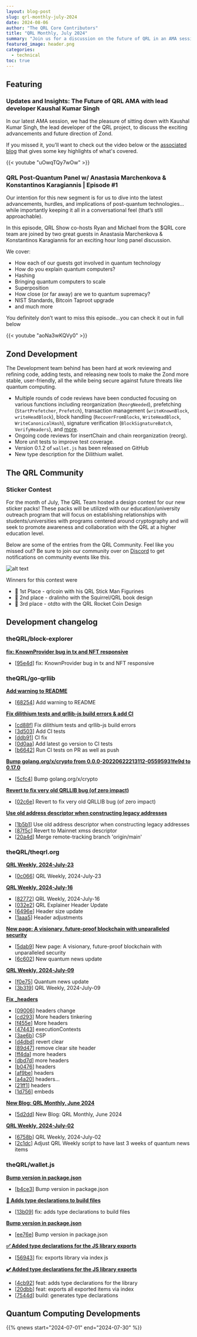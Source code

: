 ```yaml
---
layout: blog-post
slug: qrl-monthly-july-2024
date: 2024-08-06
author: "The QRL Core Contributors"
title: "QRL Monthly, July 2024"
summary: "Join us for a discussion on the future of QRL in an AMA session with lead developer Kaushal Kumar Singh where we cover Zond development and timeline. Hear what the industry is saying with our QRL Post-Quantum Panel with Anastasia Marchenkova and Konstantinos. Finally, our community sticker contest has concluded, view the entries and find out how to not miss out on more events!"
featured_image: header.png
categories:
  - technical
toc: true
---
```


## Featuring

### Updates and Insights: The Future of QRL AMA with lead developer Kaushal Kumar Singh

In our latest AMA session, we had the pleasure of sitting down with Kaushal Kumar Singh, the lead developer of the QRL project, to discuss the exciting advancements and future direction of Zond.

If you missed it, you'll want to check out the video below or the [associated blog](/blog/updates-and-insights-the-future-of-qrl-ama-with-kaushal-kumar-singh/) that gives some key highlights of what's covered.

{{< youtube "uOwqTQy7wOw" >}}

### QRL Post-Quantum Panel w/ Anastasia Marchenkova & Konstantinos Karagiannis | Episode #1

Our intention for this new segment is for us to dive into the latest advancements, hurdles, and implications of post-quantum technologies… while importantly keeping it all in a conversational feel (that’s still approachable).

In this episode, QRL Show co-hosts Ryan and Michael from the $QRL core team are joined by two great guests in Anastasia Marchenkova & Konstantinos Karagiannis for an exciting hour long panel discussion.

We cover:

- How each of our guests got involved in quantum technology
- How do you explain quantum computers?
- Hashing
- Bringing quantum computers to scale
- Superposition
- How close (or far away) are we to quantum supremacy?
- NIST Standards, Bitcoin Taproot upgrade
- and much more

You definitely don’t want to miss this episode...you can check it out in full below

{{< youtube "aoNa3wKQVy0" >}} 

## Zond Development

The Development team behind has been hard at work reviewing and refining code, adding tests, and releasing new tools to make the Zond more stable, user-friendly, all the while being secure against future threats like quantum computing. 

- Multiple rounds of code reviews have been conducted focusing on various functions including reorganization (`ReorgNeeded`), prefetching (`StartPrefetcher`, `Prefetch`), transaction management (`writeKnownBlock`, `writeHeadBlock`), block handling (`RecoverFromBlocks`, `WriteHeadBlock`, `WriteCanonicalHash`), signature verification (`BlockSignatureBatch`, `VerifyHeaders`), and [more](/weekly/).
- Ongoing code reviews for insertChain and chain reorganization (reorg).
- More unit tests to improve test coverage.
- Version 0.1.2 of `wallet.js` has been released on GitHub
- New type description for the Dilithium wallet.



## The QRL Community

### Sticker Contest

For the month of July, The QRL Team hosted a design contest for our new sticker packs! These packs will be utilized with our education/university outreach program that will focus on establishing relationships with students/universities with programs centered around cryptography and will seek to promote awareness and collaboration with the QRL at a higher education level. 

Below are some of the entries from the QRL Community. Feel like you missed out? Be sure to join our community over on [Discord](/discord) to get notifications on community events like this.

![alt text](image.png)

Winners for this contest were

- 🥇 1st Place - qrlcoin with his QRL Stick Man Figurines  
- 🥈 2nd place - dralinho with the Squirrel/QRL book design  
- 🥉 3rd place - otdto with the QRL Rocket Coin Design  

## Development changelog

### theQRL/block-explorer

**[fix: KnownProvider bug in tx and NFT responsive](https://github.com/theQRL/block-explorer/pull/436)**
			
- [[95e4d](https://github.com/theQRL/block-explorer/commit/c30b8d013b872cd7ba1ee88c38834c5d63995e4d)] fix: KnownProvider bug in tx and NFT responsive		

### theQRL/go-qrllib

**[Add warning to README](https://github.com/theQRL/go-qrllib/pull/36)**
			
- [[68254](https://github.com/theQRL/go-qrllib/commit/88d1fd4d182b7467eb5dad664bee1eea34068254)] Add warning to README		


**[Fix dilithium tests and qrllib-js build errors & add CI](https://github.com/theQRL/go-qrllib/pull/35)**
			
- [[cd88f](https://github.com/theQRL/go-qrllib/commit/0ea053c012726e7d935509e2fae4484b07bcd88f)] Fix dilithium tests and qrllib-js build errors		
- [[3d503](https://github.com/theQRL/go-qrllib/commit/7131bab67c6fde4ef970b52569c14b081fe3d503)] Add CI tests		
- [[ddb91](https://github.com/theQRL/go-qrllib/commit/07f4811a1afe9ee6b29435a4696ac5f8eefddb91)] CI fix		
- [[0d0aa](https://github.com/theQRL/go-qrllib/commit/1370529c9c8331523ec78b68fec256d1be40d0aa)] Add latest go version to CI tests		
- [[b6642](https://github.com/theQRL/go-qrllib/commit/9908d2e08cee571439f6c3c397fe3a9f3e9b6642)] Run CI tests on PR as well as push		


**[Bump golang.org/x/crypto from 0.0.0-20220622213112-05595931fe9d to 0.17.0](https://github.com/theQRL/go-qrllib/pull/34)**
			
- [[5cfc4](https://github.com/theQRL/go-qrllib/commit/473b3dc9e83414779d7658c931ee50b62cb5cfc4)] Bump golang.org/x/crypto

**[Revert to fix very old QRLLIB bug (of zero impact)](https://github.com/theQRL/go-qrllib/pull/33)**
			
- [[02c6e](https://github.com/theQRL/go-qrllib/commit/b66ad15c0252842b88bd864865c75feb99b02c6e)] Revert to fix very old QRLLIB bug (of zero impact)		


**[Use old address descriptor when constructing legacy addresses](https://github.com/theQRL/go-qrllib/pull/32)**
			
- [[1b5b1](https://github.com/theQRL/go-qrllib/commit/9e0286111989a6acb9a7a8bef92f55062061b5b1)] Use old address descriptor when constructing legacy addresses		
- [[87f5c](https://github.com/theQRL/go-qrllib/commit/390a9c3a66e101f3081e979200e65d2b97d87f5c)] Revert to Mainnet xmss descriptor		
- [[20a4d](https://github.com/theQRL/go-qrllib/commit/763851d2a967f680596bd5fdb4ee66a9bbc20a4d)] Merge remote-tracking branch 'origin/main'		

### theQRL/theqrl.org

**[QRL Weekly, 2024-July-23](https://github.com/theQRL/theqrl.org/pull/434)**
			
- [[0c066](https://github.com/theQRL/theqrl.org/commit/50269657d5ccddfec63c77312f5cba9bbda0c066)] QRL Weekly, 2024-July-23		


**[QRL Weekly, 2024-July-16](https://github.com/theQRL/theqrl.org/pull/433)**
			
- [[82772](https://github.com/theQRL/theqrl.org/commit/cd7e196d96b00262cd3ffc8126f3afba20f82772)] QRL Weekly, 2024-July-16		
- [[032e2](https://github.com/theQRL/theqrl.org/commit/a541ae185400d594c6cadba511a1459ea46032e2)] QRL Explainer Header Update		
- [[6496e](https://github.com/theQRL/theqrl.org/commit/78d98e4910f0021ffcba2df8865a89c42566496e)] Header size update		
- [[1aaa5](https://github.com/theQRL/theqrl.org/commit/ec06456f8869b4be276c70065ae5703bcad1aaa5)] Header adjustments		


**[New page: A visionary, future-proof blockchain with unparalleled security](https://github.com/theQRL/theqrl.org/pull/432)**
			
- [[5dab9](https://github.com/theQRL/theqrl.org/commit/be648e292e98286b48f09d41d9fb8a989dd5dab9)] New page: A visionary, future-proof blockchain with unparalleled security		
- [[6c602](https://github.com/theQRL/theqrl.org/commit/a99a976918b6648c60dec9008c6014ee6706c602)] New quantum news update		


**[QRL Weekly, 2024-July-09](https://github.com/theQRL/theqrl.org/pull/431)**
			
- [[f0e75](https://github.com/theQRL/theqrl.org/commit/74702058b19cae9cbafb2c404c005839a5cf0e75)] Quantum news update		
- [[3b319](https://github.com/theQRL/theqrl.org/commit/04ccbb3074fdbb68e0ab7b43b80f8ab7a363b319)] QRL Weekly, 2024-July-09		


**[Fix _headers](https://github.com/theQRL/theqrl.org/pull/430)**
			
- [[09006](https://github.com/theQRL/theqrl.org/commit/c07664e1c7d1229c00b6ef3b523ed65d24709006)] headers change		
- [[cd293](https://github.com/theQRL/theqrl.org/commit/3fc95dc1c9e1c679d228dc9502da2b29436cd293)] More headers tinkering		
- [[f455e](https://github.com/theQRL/theqrl.org/commit/16965e7a0ee98095468edc81adf7b27576df455e)] More headers		
- [[47443](https://github.com/theQRL/theqrl.org/commit/175c107508864248f876994bc2f25f641de47443)] executionContexts		
- [[3ae6b](https://github.com/theQRL/theqrl.org/commit/2e55105eadaeaad1f2ed30f0e243f6479cf3ae6b)] CSP		
- [[d4dbd](https://github.com/theQRL/theqrl.org/commit/cfa6784560d9431f01669282b37710c2c39d4dbd)] revert clear		
- [[89d47](https://github.com/theQRL/theqrl.org/commit/c01eb3a2a586ca56768d22003db3e43fa7a89d47)] remove clear site header		
- [[ff4da](https://github.com/theQRL/theqrl.org/commit/b33d72bec25af3bba92fc64346833f30759ff4da)] more headers		
- [[dbd7d](https://github.com/theQRL/theqrl.org/commit/a92cdb48f8b7bf519fe9d9d1cb3bf6f1545dbd7d)] more headers		
- [[b0476](https://github.com/theQRL/theqrl.org/commit/c3a064738873b4ad3ffb8ee867cc41c9786b0476)] headers		
- [[af9be](https://github.com/theQRL/theqrl.org/commit/dddc08f9fdb561cb12ae01ee7397db42a98af9be)] headers		
- [[a4a20](https://github.com/theQRL/theqrl.org/commit/dbd20cb54f71cedb138f879c9fdd1ec753aa4a20)] headers...		
- [[21ff1](https://github.com/theQRL/theqrl.org/commit/6a5dce1c2ca74926ead6047cb795ce735d821ff1)] headers		
- [[1d756](https://github.com/theQRL/theqrl.org/commit/75f0827aca6e2f35f67cd2e631383274cff1d756)] embeds		


**[New Blog: QRL Monthly, June 2024](https://github.com/theQRL/theqrl.org/pull/429)**
			
- [[5d2dd](https://github.com/theQRL/theqrl.org/commit/f60eb6baec3d405e7efb30c6305f013f9705d2dd)] New Blog: QRL Monthly, June 2024		


**[QRL Weekly, 2024-July-02](https://github.com/theQRL/theqrl.org/pull/428)**
			
- [[6758b](https://github.com/theQRL/theqrl.org/commit/b271d458aca63e776b701b15b3d4e20015b6758b)] QRL Weekly, 2024-July-02		
- [[2c1dc](https://github.com/theQRL/theqrl.org/commit/e6bc5646043fc0ec3056d98668fe93438772c1dc)] Adjust QRL Weekly script to have last 3 weeks of quantum news items		

### theQRL/wallet.js

**[Bump version in package.json](https://github.com/theQRL/wallet.js/pull/17)**
			
- [[b4ce3](https://github.com/theQRL/wallet.js/commit/83d5a37d7b26a4eaa606ab658c5f41e4a04b4ce3)] Bump version in package.json		


**[:test_tube: Adds type declarations to build files](https://github.com/theQRL/wallet.js/pull/16)**
			
- [[13b09](https://github.com/theQRL/wallet.js/commit/d384bd00cfb772dd05d80a828ce3287174a13b09)] fix: adds type declarations to build files		


**[Bump version in package.json](https://github.com/theQRL/wallet.js/pull/15)**
			
- [[ee76e](https://github.com/theQRL/wallet.js/commit/7fa0cacbc5a451451a8976ba8c60345853fee76e)] Bump version in package.json		


**[:white_check_mark: Added type declarations for the JS library exports](https://github.com/theQRL/wallet.js/pull/14)**
			
- [[56943](https://github.com/theQRL/wallet.js/commit/2456420bca73c38ee6b0ee90e271ae5e34256943)] fix: exports library via index js		


**[:heavy_check_mark: Added type declarations for the JS library exports](https://github.com/theQRL/wallet.js/pull/13)**
			
- [[4cb92](https://github.com/theQRL/wallet.js/commit/738a4ad1a271db708022c8ae7116524fa344cb92)] feat: adds type declarations for the library		
- [[20dbb](https://github.com/theQRL/wallet.js/commit/296fd76e0832b3b5e397737edc509f2de9320dbb)] feat: exports all exported items via index		
- [[7544d](https://github.com/theQRL/wallet.js/commit/1ddc7395d6ad6290dcc6ed12ed880a4cadf7544d)] build: generates type declarations		

## Quantum Computing Developments

{{% qnews start="2024-07-01" end="2024-07-30" %}}
